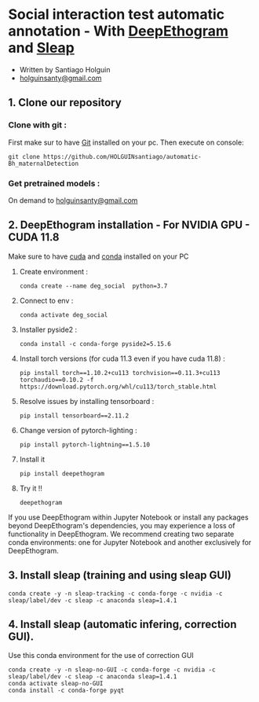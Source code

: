 # Social interaction test automatic annotation - With [DeepEthogram](https://github.com/jbohnslav/deepethogram) and [Sleap](https://sleap.ai/develop/index.html)

- Written by Santiago Holguin 
- [holguinsanty@gmail.com](mailto:holguinsanty@gmail.com)

## 1. Clone our repository
### Clone with git :
First make sur to have [Git](https://git-scm.com/downloads) installed on your pc. Then execute on console: 

`git clone https://github.com/HOLGUINsantiago/automatic-Bh_maternalDetection `

### Get pretrained models :

On demand to [holguinsanty@gmail.com](mailto:holguinsanty@gmail.com)

## 2. DeepEthogram installation - For NVIDIA GPU - CUDA 11.8
Make sure to have [cuda](https://developer.nvidia.com/cuda-11-8-0-download-archive) and [conda](https://www.anaconda.com/docs/getting-started/miniconda/install#windows-powershell) installed on your PC
1. Create environment : 
    
    `conda create --name deg_social  python=3.7`
    
2. Connect to env : 
    
     `conda activate deg_social`
    
3. Installer pyside2 : 
    
    `conda install -c conda-forge pyside2=5.15.6`
    
4. Install torch versions (for cuda 11.3 even if you have cuda 11.8) : 
    
    `pip install torch==1.10.2+cu113 torchvision==0.11.3+cu113 torchaudio==0.10.2 -f https://download.pytorch.org/whl/cu113/torch_stable.html`
    
5. Resolve issues by installing tensorboard : 
    
    `pip install tensorboard==2.11.2`
    
6. Change version of pytorch-lighting :
    
    `pip install pytorch-lightning==1.5.10`
    
7. Install it 
    
    `pip install deepethogram`
    
8. Try it !!
    
    `deepethogram`

If you use DeepEthogram within Jupyter Notebook or install any packages beyond DeepEthogram's dependencies, you may experience a loss of functionality in DeepEthogram.
We recommend creating two separate conda environments: one for Jupyter Notebook and another exclusively for DeepEthogram.

## 3. Install sleap (training and using sleap GUI)
```{bash}
conda create -y -n sleap-tracking -c conda-forge -c nvidia -c sleap/label/dev -c sleap -c anaconda sleap=1.4.1
```

## 4. Install sleap (automatic infering, correction GUI).
Use this conda environment for the use of correction GUI
```{bash}
conda create -y -n sleap-no-GUI -c conda-forge -c nvidia -c sleap/label/dev -c sleap -c anaconda sleap=1.4.1
conda activate sleap-no-GUI
conda install -c conda-forge pyqt
```